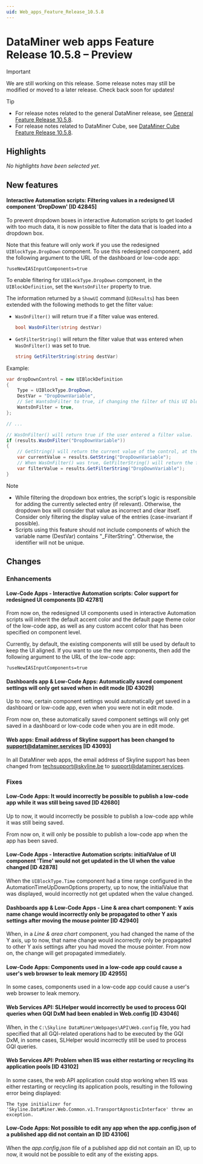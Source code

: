 ```yaml
---
uid: Web_apps_Feature_Release_10.5.8
---
```


# DataMiner web apps Feature Release 10.5.8 – Preview

> [!IMPORTANT]
> We are still working on this release. Some release notes may still be modified or moved to a later release. Check back soon for updates!

> [!TIP]
>
> - For release notes related to the general DataMiner release, see [General Feature Release 10.5.8](xref:General_Feature_Release_10.5.8).
> - For release notes related to DataMiner Cube, see [DataMiner Cube Feature Release 10.5.8](xref:Cube_Feature_Release_10.5.8).

## Highlights

*No highlights have been selected yet.*

## New features

#### Interactive Automation scripts: Filtering values in a redesigned UI component 'DropDown' [ID 42845]

<!-- MR 10.4.0 [CU17] / 10.5.0 [CU5] - FR 10.5.8 -->

To prevent dropdown boxes in interactive Automation scripts to get loaded with too much data, it is now possible to filter the data that is loaded into a dropdown box.

Note that this feature will only work if you use the redesigned `UIBlockType.DropDown` component. To use this redesigned component, add the following argument to the URL of the dashboard or low-code app:

`?useNewIASInputComponents=true`

To enable filtering for `UIBlockType.DropDown` component, in the `UIBlockDefinition`, set the `WantsOnFilter` property to true.

The information returned by a `ShowUI` command (`UIResults`) has been extended with the following methods to get the filter value:

- `WasOnFilter()` will return true if a filter value was entered.

  ```csharp
  bool WasOnFilter(string destVar)
  ```

- `GetFilterString()` will return the filter value that was entered when `WasOnFilter()` was set to true.

  ```csharp
  string GetFilterString(string destVar)
  ```

Example:

```csharp
var dropDownControl = new UIBlockDefinition
{
    Type = UIBlockType.DropDown,
    DestVar = "DropDownVariable",
    // Set WantsOnFilter to true, if changing the filter of this UI block item should trigger an OnFilter event. False, by default.
    WantsOnFilter = true,
};

// ...

// WasOnFilter() will return true if the user entered a filter value.
if (results.WasOnFilter("DropDownVariable"))
{
    // GetString() will return the current value of the control, at the time the filter value was entered.
    var currentValue = results.GetString("DropDownVariable");
    // When WasOnFilter() was true, GetFilterString() will return the filter value that was entered.
    var filterValue = results.GetFilterString("DropDownVariable");
}
```

> [!NOTE]
>
> - While filtering the dropdown box entries, the script's logic is responsible for adding the currently selected entry (if relevant). Otherwise, the dropdown box will consider that value as incorrect and clear itself. Consider only filtering the display value of the entries (case-invariant if possible).
> - Scripts using this feature should not include components of which the variable name (DestVar) contains "_FilterString". Otherwise, the identifier will not be unique.

## Changes

### Enhancements

#### Low-Code Apps - Interactive Automation scripts: Color support for redesigned UI components [ID 42781]

<!-- MR 10.4.0 [CU17] / 10.5.0 [CU5] - FR 10.5.8 -->

From now on, the redesigned UI components used in interactive Automation scripts will inherit the default accent color and the default page theme color of the low-code app, as well as any custom accent color that has been specified on component level.

Currently, by default, the existing components will still be used by default to keep the UI aligned. If you want to use the new components, then add the following argument to the URL of the low-code app:

`?useNewIASInputComponents=true`

#### Dashboards app & Low-Code Apps: Automatically saved component settings will only get saved when in edit mode [ID 43029]

<!-- MR 10.4.0 [CU17] / 10.5.0 [CU5] - FR 10.5.8 -->

Up to now, certain component settings would automatically get saved in a dashboard or low-code app, even when you were not in edit mode.

From now on, these automatically saved component settings will only get saved in a dashboard or low-code code when you are in edit mode.

#### Web apps: Email address of Skyline support has been changed to <support@dataminer.services> [ID 43093]

<!-- MR 10.4.0 [CU17] / 10.5.0 [CU5] - FR 10.5.8 -->

In all DataMiner web apps, the email address of Skyline support has been changed from <techsupport@skyline.be> to <support@dataminer.services>.

### Fixes

#### Low-Code Apps: It would incorrectly be possible to publish a low-code app while it was still being saved [ID 42680]

<!-- MR 10.4.0 [CU17] / 10.5.0 [CU5] - FR 10.5.8 -->

Up to now, it would incorrectly be possible to publish a low-code app while it was still being saved.

From now on, it will only be possible to publish a low-code app when the app has been saved.

#### Low-Code Apps - Interactive Automation scripts: initialValue of UI component 'Time' would not get updated in the UI when the value changed [ID 42878]

<!-- MR 10.4.0 [CU17] / 10.5.0 [CU5] - FR 10.5.8 -->

When the `UIBlockType.Time` component had a time range configured in the AutomationTimeUpDownOptions property, up to now, the initialValue that was displayed, would incorrectly not get updated when the value changed.

#### Dashboards app & Low-Code Apps - Line & area chart component: Y axis name change would incorrectly only be propagated to other Y axis settings after moving the mouse pointer [ID 42940]

<!-- MR 10.4.0 [CU17] / 10.5.0 [CU5] - FR 10.5.8 -->

When, in a *Line & area chart* component, you had changed the name of the Y axis, up to now, that name change would incorrectly only be propagated to other Y axis settings after you had moved the mouse pointer. From now on, the change will get propagated immediately.

#### Low-Code Apps: Components used in a low-code app could cause a user's web browser to leak memory [ID 42955]

<!-- MR 10.4.0 [CU17] / 10.5.0 [CU5] - FR 10.5.8 -->

In some cases, components used in a low-code app could cause a user's web browser to leak memory.

#### Web Services API: SLHelper would incorrectly be used to process GQI queries when GQI DxM had been enabled in Web.config [ID 43046]

<!-- MR 10.4.0 [CU17] / 10.5.0 [CU5] - FR 10.5.8 -->

When, in the `C:\Skyline DataMiner\Webpages\API\Web.config` file, you had specified that all GQI-related operations had to be executed by the GQI DxM, in some cases, SLHelper would incorrectly still be used to process GQI queries.

#### Web Services API: Problem when IIS was either restarting or recycling its application pools [ID 43102]

<!-- MR 10.4.0 [CU17] / 10.5.0 [CU5] - FR 10.5.8 -->

In some cases, the web API application could stop working when IIS was either restarting or recycling its application pools, resulting in the following error being displayed:

`The type initializer for 'Skyline.DataMiner.Web.Common.v1.TransportAgnosticInterface' threw an exception.`

#### Low-Code Apps: Not possible to edit any app when the app.config.json of a published app did not contain an ID [ID 43106]

<!-- MR 10.4.0 [CU17] / 10.5.0 [CU5] - FR 10.5.8 -->

When the *app.config.json* file of a published app did not contain an ID, up to now, it would not be possible to edit any of the existing apps.
